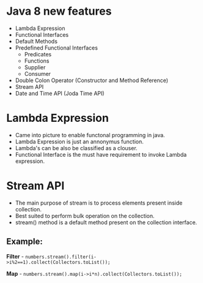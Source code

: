 # Java 8 new features
  - Lambda Expression
  - Functional Interfaces
  - Default Methods
  - Predefined Functional Interfaces
    - Predicates
    - Functions
    - Supplier
    - Consumer
  - Double Colon Operator (Constructor and Method Reference)
  - Stream API
  - Date and Time API (Joda Time API)


# Lambda Expression
  - Came into picture to enable functonal programming in java.
  - Lambda Expression is just an annonymus function.
  - Lambda's can be also be classified as a clouser. 
  - Functional Interface is the must have requirement to invoke Lambda expression. 


# Stream API
  - The main purpose of stream is to process elements present inside collection. 
  - Best suited to perform bulk operation on the collection. 
  - stream() method is a default method present on the collection interface.
  
  ## Example:
  **Filter** - ```numbers.stream().filter(i->i%2==1).collect(Collectors.toList());```
  
  **Map** - ```numbers.stream().map(i->i*n).collect(Collectors.toList());```
  
  
